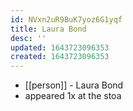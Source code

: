 ```yaml
---
id: NVxn2uR9BuK7yoz6G1yqf
title: Laura Bond
desc: ''
updated: 1643723096353
created: 1643723096353
---
```



- [[person]] - Laura Bond
- appeared 1x at the stoa
